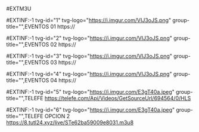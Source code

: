 #EXTM3U

#EXTINF:-1 tvg-id="1" tvg-logo="https://i.imgur.com/VIJ3oJS.png" group-title="",EVENTOS 01
https://


#EXTINF:-1 tvg-id="2" tvg-logo="https://i.imgur.com/VIJ3oJS.png" group-title="",EVENTOS 02
https://


#EXTINF:-1 tvg-id="3" tvg-logo="https://i.imgur.com/VIJ3oJS.png" group-title="",EVENTOS 03
https://


#EXTINF:-1 tvg-id="4" tvg-logo="https://i.imgur.com/VIJ3oJS.png" group-title="",EVENTOS 04
https://


#EXTINF:-1 tvg-id="5" tvg-logo="https://i.imgur.com/E3gT40a.jpeg" group-title="",TELEFE
https://telefe.com/Api/Videos/GetSourceUrl/694564/0/HLS


#EXTINF:-1 tvg-id="6" tvg-logo="https://i.imgur.com/E3gT40a.jpeg" group-title="",TELEFE OPCION 2
https://8.tutl24.xyz/live/STe62ba59009e8031.m3u8









